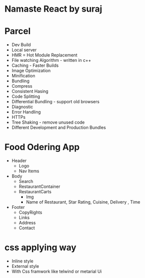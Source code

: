 # Namaste React by suraj


# Parcel

- Dev Build
- Local server 
- HMR = Hot Module Replacement
- File watching Algorithm - written in c++
- Caching - Faster Builds
- Image Optimization
- Minification
- Bundling
- Compress
- Consistent Hasing
- Code Splitting
- Differential Bundling - support old browsers
- Diagnostic 
- Error Handling
- HTTPs
- Tree Shaking - remove unused code
- Different Development and Production Bundles


# Food Odering App

- Header
  - Logo
  - Nav Items
- Body
  - Search
  - RestaurantContainer
  - RestaurantCarts
    - Img
    - Name of Restaurant, Star Rating, Cuisine, Delivery , Time 
- Footer
  - CopyRights
  - Links
  - Address
  - Contact


# css applying way

- Inline style
- External style
- With Css framwork like telwind or metarial Ui  